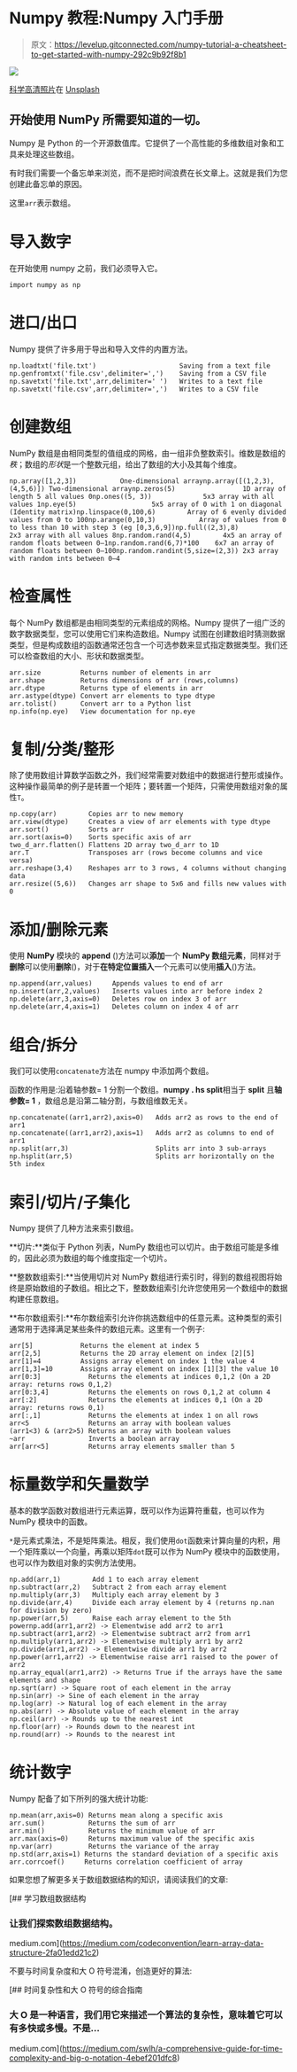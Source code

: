 # Numpy 教程:Numpy 入门手册

> 原文：<https://levelup.gitconnected.com/numpy-tutorial-a-cheatsheet-to-get-started-with-numpy-292c9b92f8b1>

![](img/79ae445f9bf7b5a72879fbd5a03b1958.png)

[科学高清照片](https://unsplash.com/@scienceinhd?utm_source=medium&utm_medium=referral)在 [Unsplash](https://unsplash.com?utm_source=medium&utm_medium=referral)

## 开始使用 NumPy 所需要知道的一切。

Numpy 是 Python 的一个开源数值库。它提供了一个高性能的多维数组对象和工具来处理这些数组。

有时我们需要一个备忘单来浏览，而不是把时间浪费在长文章上。这就是我们为您创建此备忘单的原因。

这里`arr`表示数组。

# 导入数字

在开始使用 numpy 之前，我们必须导入它。

```
import numpy as np
```

# 进口/出口

Numpy 提供了许多用于导出和导入文件的内置方法。

```
np.loadtxt('file.txt')                     Saving from a text file
np.genfromtxt('file.csv',delimiter=',')    Saving from a CSV file
np.savetxt('file.txt',arr,delimiter=' ')   Writes to a text file
np.savetxt('file.csv',arr,delimiter=',')   Writes to a CSV file
```

# 创建数组

NumPy 数组是由相同类型的值组成的网格，由一组非负整数索引。维数是数组的*秩*；数组的*形状*是一个整数元组，给出了数组的大小及其每个维度。

```
np.array([1,2,3])           One-dimensional arraynp.array([(1,2,3),(4,5,6)]) Two-dimensional arraynp.zeros(5)                 1D array of length 5 all values 0np.ones((5, 3))             5x3 array with all values 1np.eye(5)                   5x5 array of 0 with 1 on diagonal (Identity matrix)np.linspace(0,100,6)        Array of 6 evenly divided values from 0 to 100np.arange(0,10,3)           Array of values from 0 to less than 10 with step 3 (eg [0,3,6,9])np.full((2,3),8)            2x3 array with all values 8np.random.rand(4,5)        4x5 an array of random floats between 0–1np.random.rand(6,7)*100    6x7 an array of random floats between 0–100np.random.randint(5,size=(2,3)) 2x3 array with random ints between 0–4
```

# 检查属性

每个 NumPy 数组都是由相同类型的元素组成的网格。Numpy 提供了一组广泛的数字数据类型，您可以使用它们来构造数组。Numpy 试图在创建数组时猜测数据类型，但是构成数组的函数通常还包含一个可选参数来显式指定数据类型。我们还可以检查数组的大小、形状和数据类型。

```
arr.size          Returns number of elements in arr
arr.shape         Returns dimensions of arr (rows,columns)
arr.dtype         Returns type of elements in arr
arr.astype(dtype) Convert arr elements to type dtype
arr.tolist()      Convert arr to a Python list
np.info(np.eye)   View documentation for np.eye
```

# 复制/分类/整形

除了使用数组计算数学函数之外，我们经常需要对数组中的数据进行整形或操作。这种操作最简单的例子是转置一个矩阵；要转置一个矩阵，只需使用数组对象的属性`T`。

```
np.copy(arr)        Copies arr to new memory
arr.view(dtype)     Creates a view of arr elements with type dtype
arr.sort()          Sorts arr
arr.sort(axis=0)    Sorts specific axis of arr
two_d_arr.flatten() Flattens 2D array two_d_arr to 1D
arr.T               Transposes arr (rows become columns and vice versa)
arr.reshape(3,4)    Reshapes arr to 3 rows, 4 columns without changing data
arr.resize((5,6))   Changes arr shape to 5x6 and fills new values with 0
```

# 添加/删除元素

使用 **NumPy** 模块的 **append** ()方法可以**添加**一个 **NumPy 数组元素**，同样对于**删除**可以使用**删除**()，对于**在特定位置插入**一个元素可以使用**插入**()方法。

```
np.append(arr,values)     Appends values to end of arr
np.insert(arr,2,values)   Inserts values into arr before index 2
np.delete(arr,3,axis=0)   Deletes row on index 3 of arr
np.delete(arr,4,axis=1)   Deletes column on index 4 of arr
```

# 组合/拆分

我们可以使用`concatenate`方法在 numpy 中添加两个数组。

函数的作用是:沿着轴参数= 1 分割一个数组。**numpy . hs split**相当于 **split** 且**轴参数= 1** ，数组总是沿第二轴分割，与数组维数无关。

```
np.concatenate((arr1,arr2),axis=0)   Adds arr2 as rows to the end of arr1
np.concatenate((arr1,arr2),axis=1)   Adds arr2 as columns to end of arr1
np.split(arr,3)                      Splits arr into 3 sub-arrays
np.hsplit(arr,5)                     Splits arr horizontally on the                 5th index
```

# 索引/切片/子集化

Numpy 提供了几种方法来索引数组。

**切片:**类似于 Python 列表，NumPy 数组也可以切片。由于数组可能是多维的，因此必须为数组的每个维度指定一个切片。

**整数数组索引:**当使用切片对 NumPy 数组进行索引时，得到的数组视图将始终是原始数组的子数组。相比之下，整数数组索引允许您使用另一个数组中的数据构建任意数组。

**布尔数组索引:**布尔数组索引允许你挑选数组中的任意元素。这种类型的索引通常用于选择满足某些条件的数组元素。这里有一个例子:

```
arr[5]            Returns the element at index 5
arr[2,5]          Returns the 2D array element on index [2][5]
arr[1]=4          Assigns array element on index 1 the value 4
arr[1,3]=10       Assigns array element on index [1][3] the value 10
arr[0:3]            Returns the elements at indices 0,1,2 (On a 2D array: returns rows 0,1,2)
arr[0:3,4]          Returns the elements on rows 0,1,2 at column 4
arr[:2]             Returns the elements at indices 0,1 (On a 2D array: returns rows 0,1)
arr[:,1]            Returns the elements at index 1 on all rows
arr<5               Returns an array with boolean values
(arr1<3) & (arr2>5) Returns an array with boolean values
~arr                Inverts a boolean array
arr[arr<5]          Returns array elements smaller than 5
```

# 标量数学和矢量数学

基本的数学函数对数组进行元素运算，既可以作为运算符重载，也可以作为 NumPy 模块中的函数。

`*`是元素式乘法，不是矩阵乘法。相反，我们使用`dot`函数来计算向量的内积，用一个矩阵乘以一个向量，再乘以矩阵`dot`既可以作为 NumPy 模块中的函数使用，也可以作为数组对象的实例方法使用。

```
np.add(arr,1)        Add 1 to each array element
np.subtract(arr,2)   Subtract 2 from each array element
np.multiply(arr,3)   Multiply each array element by 3
np.divide(arr,4)     Divide each array element by 4 (returns np.nan for division by zero)
np.power(arr,5)      Raise each array element to the 5th powernp.add(arr1,arr2) -> Elementwise add arr2 to arr1
np.subtract(arr1,arr2) -> Elementwise subtract arr2 from arr1
np.multiply(arr1,arr2) -> Elementwise multiply arr1 by arr2
np.divide(arr1,arr2) -> Elementwise divide arr1 by arr2
np.power(arr1,arr2) -> Elementwise raise arr1 raised to the power of arr2
np.array_equal(arr1,arr2) -> Returns True if the arrays have the same elements and shape
np.sqrt(arr) -> Square root of each element in the array
np.sin(arr) -> Sine of each element in the array
np.log(arr) -> Natural log of each element in the array
np.abs(arr) -> Absolute value of each element in the array
np.ceil(arr) -> Rounds up to the nearest int
np.floor(arr) -> Rounds down to the nearest int
np.round(arr) -> Rounds to the nearest int
```

# 统计数字

Numpy 配备了如下所列的强大统计功能:

```
np.mean(arr,axis=0) Returns mean along a specific axis
arr.sum()           Returns the sum of arr
arr.min()           Returns the minimum value of arr
arr.max(axis=0)     Returns maximum value of the specific axis
np.var(arr)         Returns the variance of the array
np.std(arr,axis=1) Returns the standard deviation of a specific axis
arr.corrcoef()     Returns correlation coefficient of array
```

如果您想了解更多关于数组数据结构的知识，请阅读我们的文章:

[](https://medium.com/codeconvention/learn-array-data-structure-2fa01edd21c2) [## 学习数组数据结构

### 让我们探索数组数据结构。

medium.com](https://medium.com/codeconvention/learn-array-data-structure-2fa01edd21c2) 

不要与时间复杂度和大 O 符号混淆，创造更好的算法:

[](https://medium.com/swlh/a-comprehensive-guide-for-time-complexity-and-big-o-notation-4ebef201dfc8) [## 时间复杂性和大 O 符号的综合指南

### 大 O 是一种语言，我们用它来描述一个算法的复杂性，意味着它可以有多快或多慢。不是…

medium.com](https://medium.com/swlh/a-comprehensive-guide-for-time-complexity-and-big-o-notation-4ebef201dfc8)